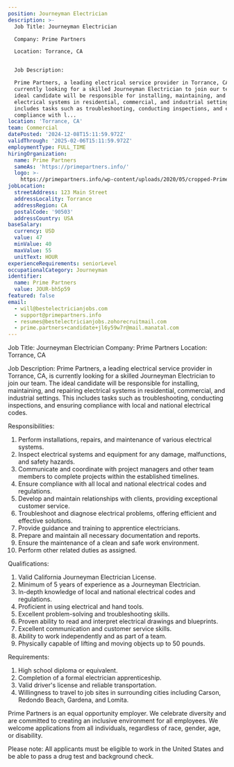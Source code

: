 ```yaml
---
position: Journeyman Electrician
description: >-
  Job Title: Journeyman Electrician

  Company: Prime Partners

  Location: Torrance, CA


  Job Description:

  Prime Partners, a leading electrical service provider in Torrance, CA, is
  currently looking for a skilled Journeyman Electrician to join our team. The
  ideal candidate will be responsible for installing, maintaining, and repairing
  electrical systems in residential, commercial, and industrial settings. This
  includes tasks such as troubleshooting, conducting inspections, and ensuring
  compliance with l...
location: 'Torrance, CA'
team: Commercial
datePosted: '2024-12-08T15:11:59.972Z'
validThrough: '2025-02-06T15:11:59.972Z'
employmentType: FULL_TIME
hiringOrganization:
  name: Prime Partners
  sameAs: 'https://primepartners.info/'
  logo: >-
    https://primepartners.info/wp-content/uploads/2020/05/cropped-Prime-Partners-Logo-NO-BG-1-1.png
jobLocation:
  streetAddress: 123 Main Street
  addressLocality: Torrance
  addressRegion: CA
  postalCode: '90503'
  addressCountry: USA
baseSalary:
  currency: USD
  value: 47
  minValue: 40
  maxValue: 55
  unitText: HOUR
experienceRequirements: seniorLevel
occupationalCategory: Journeyman
identifier:
  name: Prime Partners
  value: JOUR-bh5p59
featured: false
email:
  - will@bestelectricianjobs.com
  - support@primepartners.info
  - resumes@bestelectricianjobs.zohorecruitmail.com
  - prime.partners+candidate+jl6y59w7r@mail.manatal.com
---
```




Job Title: Journeyman Electrician
Company: Prime Partners
Location: Torrance, CA

Job Description:
Prime Partners, a leading electrical service provider in Torrance, CA, is currently looking for a skilled Journeyman Electrician to join our team. The ideal candidate will be responsible for installing, maintaining, and repairing electrical systems in residential, commercial, and industrial settings. This includes tasks such as troubleshooting, conducting inspections, and ensuring compliance with local and national electrical codes. 

Responsibilities:
1. Perform installations, repairs, and maintenance of various electrical systems.
2. Inspect electrical systems and equipment for any damage, malfunctions, and safety hazards.
3. Communicate and coordinate with project managers and other team members to complete projects within the established timelines.
4. Ensure compliance with all local and national electrical codes and regulations.
5. Develop and maintain relationships with clients, providing exceptional customer service.
6. Troubleshoot and diagnose electrical problems, offering efficient and effective solutions.
7. Provide guidance and training to apprentice electricians.
8. Prepare and maintain all necessary documentation and reports.
9. Ensure the maintenance of a clean and safe work environment.
10. Perform other related duties as assigned.

Qualifications:
1. Valid California Journeyman Electrician License.
2. Minimum of 5 years of experience as a Journeyman Electrician.
3. In-depth knowledge of local and national electrical codes and regulations.
4. Proficient in using electrical and hand tools.
5. Excellent problem-solving and troubleshooting skills.
6. Proven ability to read and interpret electrical drawings and blueprints.
7. Excellent communication and customer service skills.
8. Ability to work independently and as part of a team.
9. Physically capable of lifting and moving objects up to 50 pounds.

Requirements:
1. High school diploma or equivalent.
2. Completion of a formal electrician apprenticeship.
3. Valid driver's license and reliable transportation.
4. Willingness to travel to job sites in surrounding cities including Carson, Redondo Beach, Gardena, and Lomita.

Prime Partners is an equal opportunity employer. We celebrate diversity and are committed to creating an inclusive environment for all employees. We welcome applications from all individuals, regardless of race, gender, age, or disability.

Please note: All applicants must be eligible to work in the United States and be able to pass a drug test and background check.